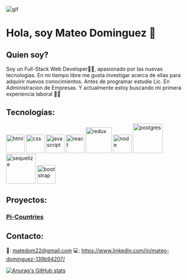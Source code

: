 <img src='https://static.wixstatic.com/media/e2654e_73fdbd00a76f41948416260d1f9d97fa~mv2.gif' alt="gif"/>


# Hola, soy Mateo Dominguez 👋
## Quien soy?

Soy un Full-Stack Web Developer🙌🙌, apasionado por las nuevas tecnologias. En mi tiempo libre me gusta investigar acerca de ellas para adquirir nuevos conocimientos. Antes de programar estudie Lic. En Administracion de Empresas.
Y actualmente estoy buscando mi primera experiencia laboral 👀👀

## Tecnologías:
<div > 

<img src='https://cdn-icons-png.flaticon.com/512/174/174854.png' width="50px" alt="html"/>
<img src='https://cdn-icons-png.flaticon.com/512/919/919826.png' width="50px" alt="css" />
<img src='https://cdn.pixabay.com/photo/2015/04/23/17/41/javascript-736400_960_720.png' width="50px" alt="javascript" />
<img src='https://cdn4.iconfinder.com/data/icons/logos-3/600/React.js_logo-512.png' width="50px" alt="react" />
<img src='https://www.digital55.com/wp-content/uploads/2019/11/Cuando_y_por_que_debo_usar_redux_en_mis_proyectos_frontend.jpg' width="70px" alt="redux" />
<img src='https://img2.freepng.es/20180425/jrw/kisspng-node-js-javascript-web-application-express-js-comp-5ae0f84e2a4242.1423638015246930701731.jpg' width="50px" alt="node" />
<img src='https://www.muylinux.com/wp-content/uploads/2017/10/postgresql.png' width="80px" alt="postgres" />
<img src='https://i.blogs.es/91493f/sequelize/1366_2000.png' width="80px"alt="sequelize"/>
<img src='https://getbootstrap.com/docs/4.0/assets/brand/bootstrap-social-logo.png' width="50px" alt="bootstrap" />
 </div>
 
 ## Proyectos:
 ### [Pi-Countries](https://countries-app-delta-lac.vercel.app/)
 
 ## Contacto:
 📧: matedom22@gmail.com
 💻: https://www.linkedin.com/in/mateo-dominguez-139b94207/
 
 [![Anurag's GitHub stats](https://github-readme-stats.vercel.app/api?username=Mateodom)](https://github.com/anuraghazra/github-readme-stats)
